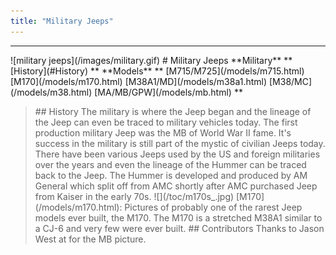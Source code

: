 ```yaml
---
title: "Military Jeeps"
---
```


<hr>
![military jeeps](/images/military.gif)
# Military Jeeps
**Military**
**
[History](#History)
**
**Models**
**
[M715/M725](/models/m715.html)
[M170](/models/m170.html)
[M38A1/MD](/models/m38a1.html)
[M38/MC](/models/m38.html)
[MA/MB/GPW](/models/mb.html)
**
<blockquote>
## History
The military is where the Jeep began and the lineage of the Jeep
can even be traced to military vehicles today.  The first production
military Jeep was the MB of World War II fame.  It's success in the
military is still part of the mystic of civilian Jeeps today.  There
have been various Jeeps used by the US and foreign militaries over
the years and even the lineage of the Hummer can be traced back to
the Jeep.  The Hummer is developed and produced by AM General which
split off from AMC shortly after AMC purchased Jeep from Kaiser in
the early 70s.
![](/toc/m170s_.jpg)
[M170](/models/m170.html):
Pictures of probably one of the rarest Jeep models ever built,
the M170.  The M170 is a stretched M38A1 similar to a CJ-6 and
very few were ever built.
## Contributors
Thanks to Jason West at for the MB picture.
</blockquote>